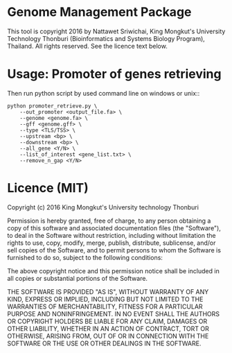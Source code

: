 # Genome Management Package
This tool is copyright 2016 by Nattawet Sriwichai, 
King Mongkut's University Technology Thonburi (Bioinformatics and Systems Biology Program), Thailand. 
All rights reserved. See the licence text below.

# Usage: Promoter of genes retrieving
Then run python script by used command line on windows or unix::

    python promoter_retrieve.py \
		--out_promoter <output_file.fa> \
		--genome <genome.fa> \
		--gff <genome.gff> \
		--type <TLS/TSS> \
		--upstream <bp> \
		--downstream <bp> \
		--all_gene <Y/N> \
		--list_of_interest <gene_list.txt> \
		--remove_n_gap <Y/N>

# Licence (MIT)
Copyright (c) 2016 King Mongkut's University technology Thonburi

Permission is hereby granted, free of charge, to any person obtaining a copy
of this software and associated documentation files (the "Software"), to deal
in the Software without restriction, including without limitation the rights
to use, copy, modify, merge, publish, distribute, sublicense, and/or sell
copies of the Software, and to permit persons to whom the Software is
furnished to do so, subject to the following conditions:

The above copyright notice and this permission notice shall be included in
all copies or substantial portions of the Software.

THE SOFTWARE IS PROVIDED "AS IS", WITHOUT WARRANTY OF ANY KIND, EXPRESS OR
IMPLIED, INCLUDING BUT NOT LIMITED TO THE WARRANTIES OF MERCHANTABILITY,
FITNESS FOR A PARTICULAR PURPOSE AND NONINFRINGEMENT. IN NO EVENT SHALL THE
AUTHORS OR COPYRIGHT HOLDERS BE LIABLE FOR ANY CLAIM, DAMAGES OR OTHER
LIABILITY, WHETHER IN AN ACTION OF CONTRACT, TORT OR OTHERWISE, ARISING FROM,
OUT OF OR IN CONNECTION WITH THE SOFTWARE OR THE USE OR OTHER DEALINGS IN
THE SOFTWARE. 
